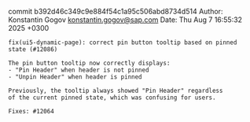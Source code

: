 commit b392d46c349c9e884f54c1a95c506abd8734d514
Author: Konstantin Gogov <konstantin.gogov@sap.com>
Date:   Thu Aug 7 16:55:32 2025 +0300

    fix(ui5-dynamic-page): correct pin button tooltip based on pinned state (#12086)
    
    The pin button tooltip now correctly displays:
    - "Pin Header" when header is not pinned
    - "Unpin Header" when header is pinned
    
    Previously, the tooltip always showed "Pin Header" regardless
    of the current pinned state, which was confusing for users.
    
    Fixes: #12064
